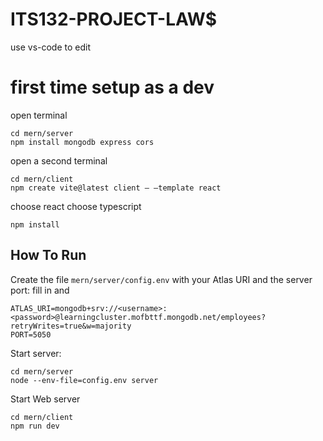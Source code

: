 # ITS132-PROJECT-LAW$
use vs-code to edit

# first time setup as a dev 
open terminal
```
cd mern/server
npm install mongodb express cors
```
open a second terminal
```
cd mern/client
npm create vite@latest client – –template react
```
choose react
choose typescript
```
npm install
```
## How To Run
Create the file `mern/server/config.env` with your Atlas URI and the server port:
fill in <username> and <password>
```
ATLAS_URI=mongodb+srv://<username>:<password>@learningcluster.mofbttf.mongodb.net/employees?retryWrites=true&w=majority 
PORT=5050
```

Start server:
```
cd mern/server
node --env-file=config.env server
```

Start Web server
```
cd mern/client
npm run dev
```